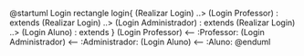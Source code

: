 @startuml Login
rectangle login{
    (Realizar Login) ..> (Login Professor) : extends
    (Realizar Login) ..> (Login Administrador) : extends
    (Realizar Login) ..> (Login Aluno) : extends
}
(Login Professor) <-- :Professor: 
(Login Administrador) <-- :Administrador:
(Login Aluno) <-- :Aluno:
@enduml
